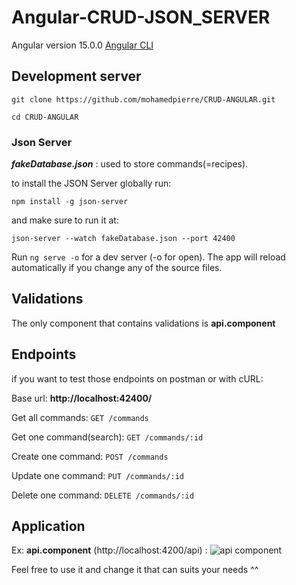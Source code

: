 # Angular-CRUD-JSON_SERVER

Angular version 15.0.0 [Angular CLI](https://github.com/angular/angular-cli)

## Development server

`git clone https://github.com/mohamedpierre/CRUD-ANGULAR.git`

`cd CRUD-ANGULAR`


### Json Server

***fakeDatabase.json*** : used to store commands(=recipes).

to install the JSON Server globally run:

`npm install -g json-server` 

and make sure to run it at: 

`json-server --watch fakeDatabase.json --port 42400`

Run `ng serve -o` for a dev server (-o for open). The app will reload automatically if you change any of the source files.

## Validations

The only component that contains validations is **api.component**

## Endpoints

if you want to test those endpoints on postman or with cURL:

Base url: **http://localhost:42400/**

Get all commands:
`GET /commands`

Get one command(search):
`GET /commands/:id`
 
Create one command:
`POST /commands`

Update one command:
`PUT /commands/:id`

Delete one command:
`DELETE /commands/:id`

## Application
Ex: **api.component** (http://localhost:4200/api) :
![api component](https://github.com/mohamedpierre/CRUD-ANGULAR/blob/main/docs/api.component.png?raw=true)


Feel free to use it and change it that can suits your needs ^^
